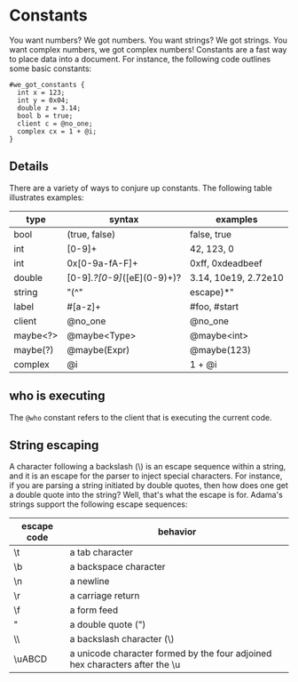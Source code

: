 # Constants

You want numbers? We got numbers. You want strings? We got strings. You want complex numbers, we got complex numbers! Constants are a fast way to place data into a document. For instance, the following code outlines some basic constants:

```adama
#we_got_constants {
  int x = 123;
  int y = 0x04;
  double z = 3.14;
  bool b = true;
  client c = @no_one;
  complex cx = 1 + @i;
}
```

## Details

There are a variety of ways to conjure up constants. The following table illustrates examples:

| type | syntax | examples |
| --- | --- | --- |
| bool | (true, false) | false, true |
| int | [0-9]+ | 42, 123, 0 |
| int | 0x[0-9a-fA-F]+ | 0xff, 0xdeadbeef |
| double | [0-9]*.?[0-9]*(\[eE\](0-9)+)? | 3.14, 10e19, 2.72e10 |
| string | "(^"|escape)*" | "", "hello world", "\" |
| label | #[a-z]+ | #foo, #start |
| client | @no_one | @no_one |
| maybe&lt;?&gt; | @maybe&lt;Type&gt; | @maybe&lt;int&gt; |
| maybe(?) | @maybe(Expr) | @maybe(123) |
| complex | @i | 1 + @i |


## who is executing
The ```@who``` constant refers to the client that is executing the current code.

## String escaping

A character following a backslash (\\) is an escape sequence within a string, and it is an escape for the parser to inject special characters. For instance, if you are parsing a string initiated by double quotes, then how does one get a double quote into the string? Well, that's what the escape is for. Adama's strings support the following escape sequences:

| escape code | behavior |
| --- | --- |
| \t | a tab character |
| \b | a backspace character |
| \n | a newline |
| \r | a carriage return |
| \f | a form feed |
| \" | a double quote (") |
| \\\\ | a backslash character (\\) |
| \uABCD | a unicode character formed by the four adjoined hex characters after the \u |
